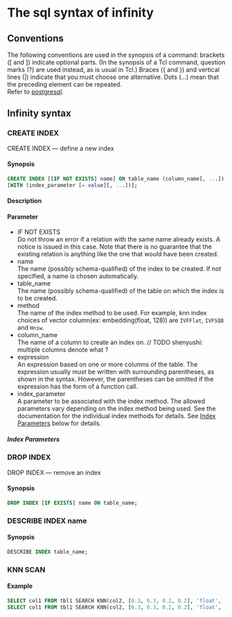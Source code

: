 # The sql syntax of infinity

## Conventions

The following conventions are used in the synopsis of a command: brackets ([ and ]) indicate optional parts. (In the synopsis of a Tcl command, question marks (?) are used instead, as is usual in Tcl.) Braces ({ and }) and vertical lines (|) indicate that you must choose one alternative. Dots (...) mean that the preceding element can be repeated.  
Refer to [postgresql](https://www.postgresql.org/docs/9.1/notation.html#:~:text=The%20following%20conventions%20are%20used,you%20must%20choose%20one%20alternative.).

## Infinity syntax

### CREATE INDEX

CREATE INDEX — define a new index

#### Synopsis

```sql
CREATE INDEX [[IF NOT EXISTS] name] ON table_name (column_name[, ...]) USING method
[WITH (index_parameter [= value][, ...])];
```

#### Description

<!-- TODO shenyushi -->

#### Parameter

* IF NOT EXISTS  
    Do not throw an error if a relation with the same name already exists. A notice is issued in this case. Note that there is no guarantee that the existing relation is anything like the one that would have been created.
* name  
    The name (possibly schema-qualified) of the index to be created. If not specified, a name is chosen automatically.
* table_name  
    The name (possibly schema-qualified) of the table on which the index is to be created.
* method  
    The name of the index method to be used. For example, knn index choices of vector column(ex: embedding(float, 128)) are `IVFFlat`, `IVFSQ8` and `Hnsw`.
* column_name  
    The name of a column to create an index on. // TODO shenyushi: multiple columns denote what ?
* expression  
    An expression based on one or more columns of the table. The expression usually must be written with surrounding parentheses, as shown in the syntax. However, the parentheses can be omitted if the expression has the form of a function call.
* index_parameter  
    A parameter to be associated with the index method. The allowed parameters vary depending on the index method being used. See the documentation for the individual index methods for details. See [Index Parameters](#index-parameters) below for details.

##### Index Parameters

<!-- TODO shenyushi
such as: centroids_count, MetricType -->

### DROP INDEX

DROP INDEX — remove an index

#### Synopsis

```sql
DROP INDEX [IF EXISTS] name ON table_name;
```

### DESCRIBE INDEX name

#### Synopsis

```sql
DESCRIBE INDEX table_name;
```

### KNN SCAN

<!-- TODO shenyushi -->
<!-- #### Synopsis -->

#### Example

```sql
SELECT col1 FROM tbl1 SEARCH KNN(col2, [0.3, 0.3, 0.2, 0.2], 'float', 'l2', 2);
SELECT col1 FROM tbl1 SEARCH KNN(col2, [0.3, 0.3, 0.2, 0.2], 'float', 'ip', 2);
```
